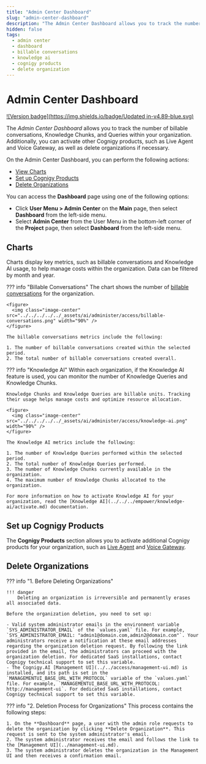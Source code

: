 ```yaml
---
title: "Admin Center Dashboard"
slug: "admin-center-dashboard"
description: "The Admin Center Dashboard allows you to track the number of billable conversations, Knowledge Chunks, and Queries within your organization. Additionally, you can activate other Cognigy services, such as Live Agent and Voice Gateway, as well as delete the organization if necessary."
hidden: false
tags:
  - admin center
  - dashboard
  - billable conversations
  - knowledge ai
  - cognigy products
  - delete organization
---
```


# Admin Center Dashboard

[![Version badge](https://img.shields.io/badge/Updated in-v4.89-blue.svg)](../../../../release-notes/4.89.md)

The _Admin Center Dashboard_ allows you to track the number of billable conversations, Knowledge Chunks, and Queries within your organization. Additionally, you can activate other Cognigy products, such as Live Agent and Voice Gateway, as well as delete organizations if necessary.

On the Admin Center Dashboard, you can perform the following actions:

- [View Charts](#charts)
- [Set up Cognigy Products](#set-up-cognigy-products)
- [Delete Organizations](#delete-organizations)

You can access the **Dashboard** page using one of the following options:

- Click **User Menu > Admin Center** on the **Main** page, then select **Dashboard** from the left-side menu.
- Select **Admin Center** from the User Menu in the bottom-left corner of the **Project** page, then select **Dashboard** from the left-side menu.

## Charts

Charts display key metrics, such as billable conversations and Knowledge AI usage, to help manage costs within the organization. Data can be filtered by month and year.

??? info "Billable Conversations"
    The chart shows the number of [billable conversations](../../billing.md) for the organization.

    <figure>
      <img class="image-center" src="../../../../../_assets/ai/administer/access/billable-conversations.png" width="90%" />
    </figure>

    The billable conversations metrics include the following:

    1. The number of billable conversations created within the selected period.
    2. The total number of billable conversations created overall.

??? info "Knowledge AI"
    Within each organization, if the Knowledge AI feature is used, you can monitor the number of Knowledge Queries and Knowledge Chunks.

    Knowledge Chunks and Knowledge Queries are billable units. Tracking their usage helps manage costs and optimize resource allocation.

    <figure>
      <img class="image-center" src="../../../../../_assets/ai/administer/access/knowledge-ai.png" width="90%" />
    </figure>

    The Knowledge AI metrics include the following:

    1. The number of Knowledge Queries performed within the selected period.
    2. The total number of Knowledge Queries performed.
    3. The number of Knowledge Chunks currently available in the organization.
    4. The maximum number of Knowledge Chunks allocated to the organization.

    For more information on how to activate Knowledge AI for your organization, read the [Knowledge AI](../../../empower/knowledge-ai/activate.md) documentation.

## Set up Cognigy Products

The **Cognigy Products** section allows you to activate additional Cognigy products for your organization, such as [Live Agent](../../../../live-agent/index.md) and [Voice Gateway](../../../../voice-gateway/index.md).

## Delete Organizations

??? info "1. Before Deleting Organizations"

    !!! danger
        Deleting an organization is irreversible and permanently erases all associated data.

    Before the organization deletion, you need to set up:

    - Valid system administrator emails in the environment variable `SYS_ADMINISTRATOR_EMAIL` of the `values.yaml` file. For example, `SYS_ADMINISTRATOR_EMAIL: "admin1@domain.com,admin2@domain.com"`. Your administrators receive a notification at these email addresses regarding the organization deletion request. By following the link provided in the email, the administrators can proceed with the organization deletion. For dedicated SaaS installations, contact Cognigy technical support to set this variable. 
    - The Cognigy.AI [Management UI](../../access/management-ui.md) is installed, and its path is set in the `MANAGEMENTUI_BASE_URL_WITH_PROTOCOL` variable of the `values.yaml` file. For example, `MANAGEMENTUI_BASE_URL_WITH_PROTOCOL: http://management-ui`. For dedicated SaaS installations, contact Cognigy technical support to set this variable.

??? info "2. Deletion Process for Organizations"
    This process contains the following steps:

    1. On the **Dashboard** page, a user with the admin role requests to delete the organization by clicking **Delete Organization**. This request is sent to the system administrator's email.
    2. The system administrator receives the email and follows the link to the [Management UI](../management-ui.md).
    3. The system administrator deletes the organization in the Management UI and then receives a confirmation email.